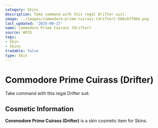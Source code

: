 ```yaml
---
category: Skins
description: Take command with this regal Drifter suit.
image: ../images/commodore-prime-cuirass-(drifter)-508c6ff064.png
last_updated: '2025-09-17'
name: Commodore Prime Cuirass (Drifter)
source: WFCD
tags:
- Skin
- Skins
tradable: false
type: Skin
---
```


# Commodore Prime Cuirass (Drifter)

Take command with this regal Drifter suit.

## Cosmetic Information

**Commodore Prime Cuirass (Drifter)** is a skin cosmetic item for Skins.

